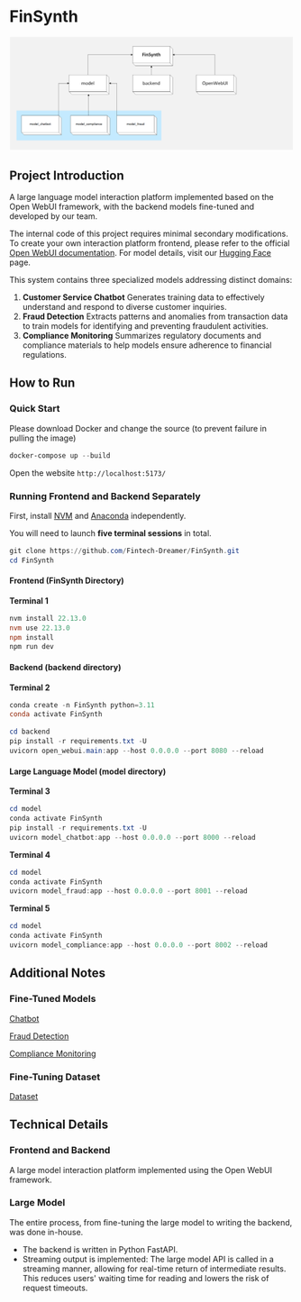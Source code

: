 # FinSynth

![FinSynth](FinSynth.png)

## Project Introduction

A large language model interaction platform implemented based on the Open WebUI framework, with the backend models fine-tuned and developed by our team.

The internal code of this project requires minimal secondary modifications. To create your own interaction platform frontend, please refer to the official [Open WebUI documentation](https://docs.openwebui.com/). For model details, visit our [Hugging Face](https://huggingface.co/) page.

This system contains three specialized models addressing distinct domains:

1. **Customer Service Chatbot**
   Generates training data to effectively understand and respond to diverse customer inquiries.
2. **Fraud Detection**
   Extracts patterns and anomalies from transaction data to train models for identifying and preventing fraudulent activities.
3. **Compliance Monitoring**
   Summarizes regulatory documents and compliance materials to help models ensure adherence to financial regulations.

## How to Run

### Quick Start

Please download Docker and change the source (to prevent failure in pulling the image)

```powershell
docker-compose up --build
```

Open the website `http://localhost:5173/`

### Running Frontend and Backend Separately

First, install [NVM](https://nvm.p6p.net/) and [Anaconda](https://www.anaconda.com/download) independently.

You will need to launch **five terminal sessions** in total.

```powershell
git clone https://github.com/Fintech-Dreamer/FinSynth.git
cd FinSynth
```

#### Frontend (FinSynth Directory)

**Terminal 1**

```powershell
nvm install 22.13.0
nvm use 22.13.0
npm install
npm run dev
```
#### Backend (backend directory)

**Terminal 2**

```powershell
conda create -n FinSynth python=3.11
conda activate FinSynth
```

```powershell
cd backend
pip install -r requirements.txt -U
uvicorn open_webui.main:app --host 0.0.0.0 --port 8080 --reload
```
#### Large Language Model (model directory)

**Terminal 3**

```powershell
cd model
conda activate FinSynth
pip install -r requirements.txt -U
uvicorn model_chatbot:app --host 0.0.0.0 --port 8000 --reload
```
**Terminal 4**

```powershell
cd model
conda activate FinSynth
uvicorn model_fraud:app --host 0.0.0.0 --port 8001 --reload
```

**Terminal 5**

```powershell
cd model
conda activate FinSynth
uvicorn model_compliance:app --host 0.0.0.0 --port 8002 --reload
```

## Additional Notes

### Fine-Tuned Models

[Chatbot](https://huggingface.co/Fintech-Dreamer/FinSynth_model_chatbot)

[Fraud Detection](https://huggingface.co/Fintech-Dreamer/FinSynth_model_fraud)

[Compliance Monitoring](https://huggingface.co/Fintech-Dreamer/FinSynth_model_compliance)

### Fine-Tuning Dataset

[Dataset](https://huggingface.co/datasets/Fintech-Dreamer/FinSynth_data)

## Technical Details

### Frontend and Backend

A large model interaction platform implemented using the Open WebUI framework.

### Large Model

The entire process, from fine-tuning the large model to writing the backend, was done in-house.

- The backend is written in Python FastAPI.
- Streaming output is implemented: The large model API is called in a streaming manner, allowing for real-time return of intermediate results. This reduces users' waiting time for reading and lowers the risk of request timeouts.
